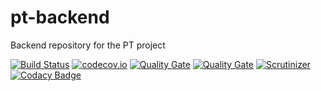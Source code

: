 # pt-backend
Backend repository for the PT project

[![Build Status](https://secure.travis-ci.org/javadev/pt-backend.svg)](https://travis-ci.org/javadev/pt-backend)
[![codecov.io](http://codecov.io/github/javadev/pt-backend/coverage.svg?branch=master)](http://codecov.io/github/javadev/pt-backend?branch=master)
[![Quality Gate](https://sonarcloud.io/api/project_badges/measure?project=javadev_pt-backend&metric=alert_status)](https://sonarcloud.io/dashboard/index/javadev_pt-backend)
[![Quality Gate](https://sonarcloud.io/api/project_badges/measure?project=javadev_pt-backend&metric=sqale_rating)](https://sonarcloud.io/dashboard/index/javadev_pt-backend)
[![Scrutinizer](https://img.shields.io/scrutinizer/g/javadev/pt-backend.svg)](https://scrutinizer-ci.com/g/javadev/pt-backend/)
[![Codacy Badge](https://api.codacy.com/project/badge/Grade/84072453398542b2b76f9349048dcd5c)](https://www.codacy.com/app/javadev75/pt-backend?utm_source=github.com&amp;utm_medium=referral&amp;utm_content=javadev/pt-backend&amp;utm_campaign=Badge_Grade)
